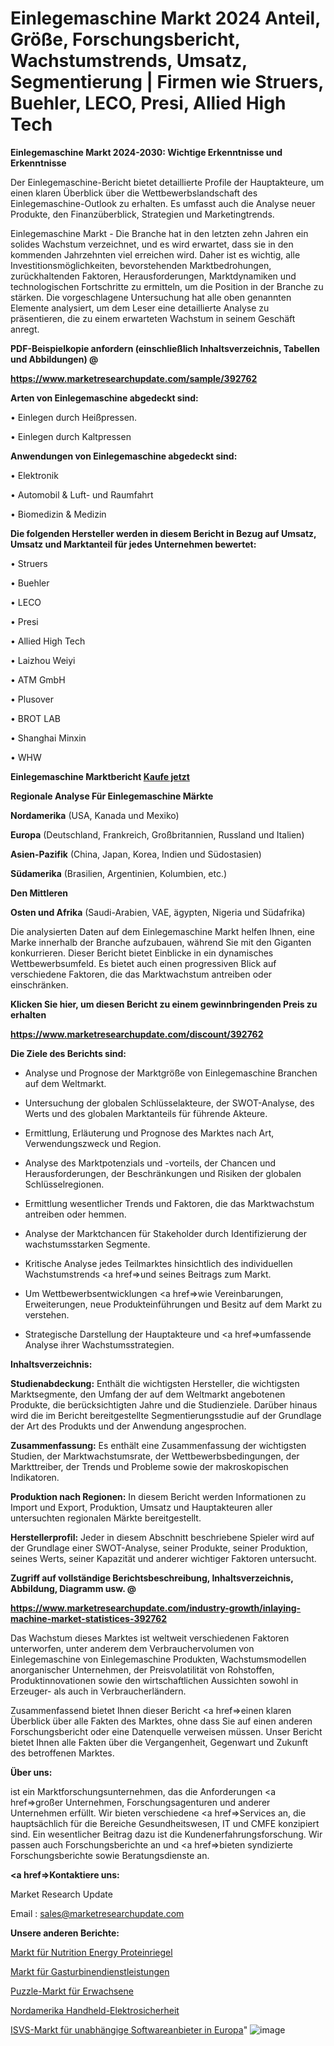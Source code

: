 # Einlegemaschine Markt 2024 Anteil, Größe, Forschungsbericht, Wachstumstrends, Umsatz, Segmentierung | Firmen wie Struers, Buehler, LECO, Presi, Allied High Tech

<strong>Einlegemaschine Markt 2024-2030: Wichtige Erkenntnisse und Erkenntnisse</strong>

Der Einlegemaschine-Bericht bietet detaillierte Profile der Hauptakteure, um einen klaren Überblick über die Wettbewerbslandschaft des Einlegemaschine-Outlook zu erhalten. Es umfasst auch die Analyse neuer Produkte, den Finanzüberblick, Strategien und Marketingtrends.

Einlegemaschine Markt - Die Branche hat in den letzten zehn Jahren ein solides Wachstum verzeichnet, und es wird erwartet, dass sie in den kommenden Jahrzehnten viel erreichen wird. Daher ist es wichtig, alle Investitionsmöglichkeiten, bevorstehenden Marktbedrohungen, zurückhaltenden Faktoren, Herausforderungen, Marktdynamiken und technologischen Fortschritte zu ermitteln, um die Position in der Branche zu stärken. Die vorgeschlagene Untersuchung hat alle oben genannten Elemente analysiert, um dem Leser eine detaillierte Analyse zu präsentieren, die zu einem erwarteten Wachstum in seinem Geschäft anregt.



<strong><b>PDF-Beispielkopie anfordern (einschließlich Inhaltsverzeichnis, Tabellen und Abbildungen) @ </b></strong>

<strong><a href=https://www.marketresearchupdate.com/sample/392762>

<strong>https://www.marketresearchupdate.com/sample/392762</u></a></strong></strong>



<strong>Arten von Einlegemaschine abgedeckt sind:</strong>

• Einlegen durch Heißpressen.

• Einlegen durch Kaltpressen



<strong>Anwendungen von Einlegemaschine abgedeckt sind:</strong>

• Elektronik

• Automobil & Luft- und Raumfahrt

• Biomedizin & Medizin



<strong>Die folgenden Hersteller werden in diesem Bericht in Bezug auf Umsatz, Umsatz und Marktanteil für jedes Unternehmen bewertet:</strong>

• Struers

• Buehler

• LECO

• Presi

• Allied High Tech

• Laizhou Weiyi

• ATM GmbH

• Plusover

• BROT LAB

• Shanghai Minxin

• WHW



<strong>Einlegemaschine Marktbericht <a href=https://www.marketresearchupdate.com/buynow/392762>Kaufe jetzt</a></strong>



<strong>Regionale Analyse Für Einlegemaschine Märkte</strong>



<strong>Nordamerika</strong> (USA, Kanada und Mexiko)



<strong>Europa</strong> (Deutschland, Frankreich, Großbritannien, Russland und Italien)



<strong>Asien-Pazifik</strong> (China, Japan, Korea, Indien und Südostasien)



<strong>Südamerika</strong> (Brasilien, Argentinien, Kolumbien, etc.)



<strong>Den Mittleren</strong> 

<strong>Osten und Afrika</strong> (Saudi-Arabien, VAE, ägypten, Nigeria und Südafrika)

Die analysierten Daten auf dem Einlegemaschine Markt helfen Ihnen, eine Marke innerhalb der Branche aufzubauen, während Sie mit den Giganten konkurrieren. Dieser Bericht bietet Einblicke in ein dynamisches Wettbewerbsumfeld. Es bietet auch einen progressiven Blick auf verschiedene Faktoren, die das Marktwachstum antreiben oder einschränken.



<strong>Klicken Sie hier, um diesen Bericht zu einem gewinnbringenden Preis zu erhalten
</strong>

<strong><a href=https://www.marketresearchupdate.com/discount/392762>https://www.marketresearchupdate.com/discount/392762</b></u></strong></a>



<strong>Die Ziele des Berichts sind:</strong>

- Analyse und Prognose der Marktgröße von Einlegemaschine Branchen auf dem Weltmarkt.

- Untersuchung der globalen Schlüsselakteure, der SWOT-Analyse, des Werts und des globalen Marktanteils für führende Akteure.

- Ermittlung, Erläuterung und Prognose des Marktes nach Art, Verwendungszweck und Region.

- Analyse des Marktpotenzials und -vorteils, der Chancen und Herausforderungen, der Beschränkungen und Risiken der globalen Schlüsselregionen.

- Ermittlung wesentlicher Trends und Faktoren, die das Marktwachstum antreiben oder hemmen.

- Analyse der Marktchancen für Stakeholder durch Identifizierung der wachstumsstarken Segmente.

- Kritische Analyse jedes Teilmarktes hinsichtlich des individuellen Wachstumstrends <a href=>und</a> seines Beitrags zum Markt.

- Um Wettbewerbsentwicklungen <a href=>wie</a> Vereinbarungen, Erweiterungen, neue Produkteinführungen und Besitz auf dem Markt zu verstehen.

- Strategische Darstellung der Hauptakteure und <a href=>umfas</a>sende Analyse ihrer Wachstumsstrategien.



<strong>Inhaltsverzeichnis:</strong>



<strong>Studienabdeckung:</strong> Enthält die wichtigsten Hersteller, die wichtigsten Marktsegmente, den Umfang der auf dem Weltmarkt angebotenen Produkte, die berücksichtigten Jahre und die Studienziele. Darüber hinaus wird die im Bericht bereitgestellte Segmentierungsstudie auf der Grundlage der Art des Produkts und der Anwendung angesprochen.



<strong>Zusammenfassung:</strong> Es enthält eine Zusammenfassung der wichtigsten Studien, der Marktwachstumsrate, der Wettbewerbsbedingungen, der Markttreiber, der Trends und Probleme sowie der makroskopischen Indikatoren.



<strong>Produktion nach Regionen:</strong> In diesem Bericht werden Informationen zu Import und Export, Produktion, Umsatz und Hauptakteuren aller untersuchten regionalen Märkte bereitgestellt.



<strong>Herstellerprofil:</strong> Jeder in diesem Abschnitt beschriebene Spieler wird auf der Grundlage einer SWOT-Analyse, seiner Produkte, seiner Produktion, seines Werts, seiner Kapazität und anderer wichtiger Faktoren untersucht.



<strong><b>Zugriff auf vollständige Berichtsbeschreibung, Inhaltsverzeichnis, Abbildung, Diagramm usw. @ </b></strong>

<strong><a href=https://www.marketresearchupdate.com/industry-growth/inlaying-machine-market-statistices-392762>https://www.marketresearchupdate.com/industry-growth/inlaying-machine-market-statistices-392762</a></strong>

Das Wachstum dieses Marktes ist weltweit verschiedenen Faktoren unterworfen, unter anderem dem Verbrauchervolumen von Einlegemaschine von Einlegemaschine Produkten, Wachstumsmodellen anorganischer Unternehmen, der Preisvolatilität von Rohstoffen, Produktinnovationen sowie den wirtschaftlichen Aussichten sowohl in Erzeuger- als auch in Verbraucherländern.

Zusammenfassend bietet Ihnen dieser Bericht <a href=>einen</a> klaren Überblick über alle Fakten des Marktes, ohne dass Sie auf einen anderen Forschungsbericht oder eine Datenquelle verweisen müssen. Unser Bericht bietet Ihnen alle Fakten über die Vergangenheit, Gegenwart und Zukunft des betroffenen Marktes.



<strong>Über uns:</strong>

 ist ein Marktforschungsunternehmen, das die Anforderungen <a href=>großer</a> Unternehmen, Forschungsagenturen und anderer Unternehmen erfüllt. Wir bieten verschiedene <a href=>Services</a> an, die hauptsächlich für die Bereiche Gesundheitswesen, IT und CMFE konzipiert sind. Ein wesentlicher Beitrag dazu ist die Kundenerfahrungsforschung. Wir passen auch Forschungsberichte an und <a href=>bieten</a> syndizierte Forschungsberichte sowie Beratungsdienste an.



<strong><a href=>Kontaktiere uns:</a></strong>

Market Research Update

Email : sales@marketresearchupdate.com



<strong>Unsere anderen Berichte:</strong>

<a href=https://www.linkedin.com/pulse/nutrition-energy-protein-bars-market-2023-top>Markt für Nutrition Energy Proteinriegel</a>

<a href=https://www.linkedin.com/pulse/gas-turbine-services-market-analysis-segment>Markt für Gasturbinendienstleistungen</a>

<a href=https://www.linkedin.com/pulse/jigsaw-puzzle-adults-market-research-report-reveals>Puzzle-Markt für Erwachsene</a>

<a href=https://www.linkedin.com/pulse/north-america-handheld-electrical-safety>Nordamerika Handheld-Elektrosicherheit</a>

<a href=https://www.linkedin.com/pulse/europe-independent-software-vendors-isvs-market-ahcof/>ISVS-Markt für unabhängige Softwareanbieter in Europa</a>"
![image](https://github.com/Gayatrikarjule/Market-Analysis-360/assets/97346546/4684a91e-0ea5-4ec9-9a22-12e2a0e08a9f)
